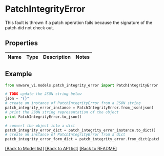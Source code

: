 # PatchIntegrityError

This fault is thrown if a patch operation fails because the signature of the patch did not check out. 

## Properties
Name | Type | Description | Notes
------------ | ------------- | ------------- | -------------

## Example

```python
from vmware_vi.models.patch_integrity_error import PatchIntegrityError

# TODO update the JSON string below
json = "{}"
# create an instance of PatchIntegrityError from a JSON string
patch_integrity_error_instance = PatchIntegrityError.from_json(json)
# print the JSON string representation of the object
print PatchIntegrityError.to_json()

# convert the object into a dict
patch_integrity_error_dict = patch_integrity_error_instance.to_dict()
# create an instance of PatchIntegrityError from a dict
patch_integrity_error_form_dict = patch_integrity_error.from_dict(patch_integrity_error_dict)
```
[[Back to Model list]](../README.md#documentation-for-models) [[Back to API list]](../README.md#documentation-for-api-endpoints) [[Back to README]](../README.md)


